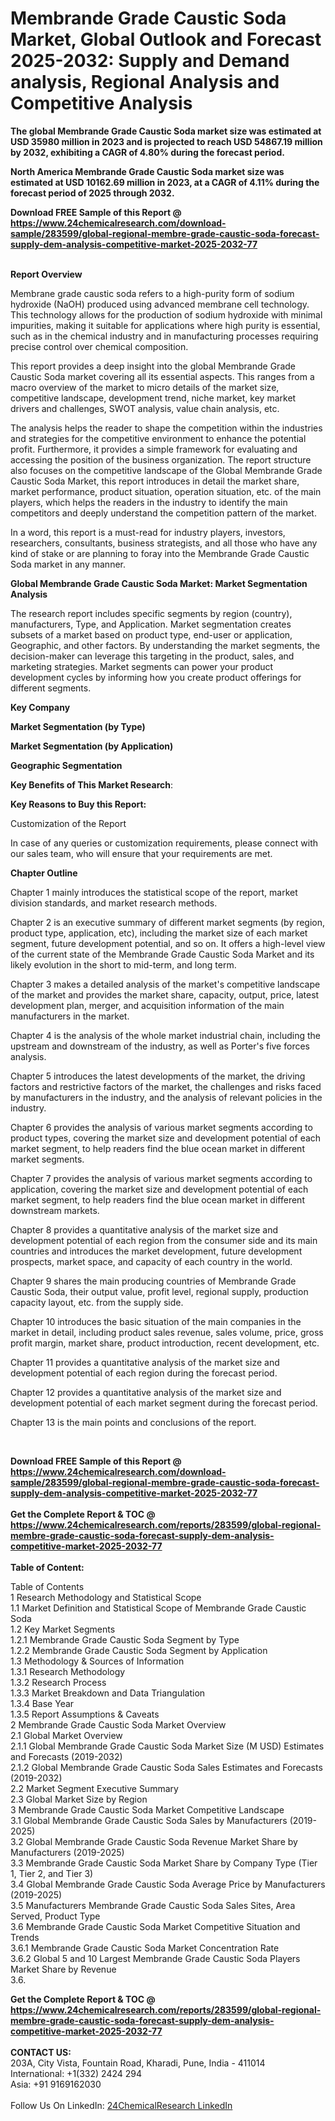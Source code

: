<h1>Membrande Grade Caustic Soda Market, Global Outlook and Forecast 2025-2032: Supply and Demand analysis, Regional Analysis and Competitive Analysis</h1><p><strong>The global Membrande Grade Caustic Soda market size was estimated at USD 35980 million in 2023 and is projected to reach USD 54867.19 million by 2032, exhibiting a CAGR of 4.80% during the forecast period.</strong></p><p>
</p><p><strong>North America Membrande Grade Caustic Soda market size was estimated at USD 10162.69 million in 2023, at a CAGR of 4.11% during the forecast period of 2025 through 2032.</strong></p><div><b>Download FREE Sample of this Report @ 
            <a href="https://www.24chemicalresearch.com/download-sample/283599/global-regional-membre-grade-caustic-soda-forecast-supply-dem-analysis-competitive-market-2025-2032-77">
            https://www.24chemicalresearch.com/download-sample/283599/global-regional-membre-grade-caustic-soda-forecast-supply-dem-analysis-competitive-market-2025-2032-77</a></b></div><br><p>
</p><p><strong>Report Overview</strong></p><p>
</p><p>Membrane grade caustic soda refers to a high-purity form of sodium hydroxide (NaOH) produced using advanced membrane cell technology. This technology allows for the production of sodium hydroxide with minimal impurities, making it suitable for applications where high purity is essential, such as in the chemical industry and in manufacturing processes requiring precise control over chemical composition.</p><p>
</p><p>This report provides a deep insight into the global Membrande Grade Caustic Soda market covering all its essential aspects. This ranges from a macro overview of the market to micro details of the market size, competitive landscape, development trend, niche market, key market drivers and challenges, SWOT analysis, value chain analysis, etc.</p><p>
</p><p>The analysis helps the reader to shape the competition within the industries and strategies for the competitive environment to enhance the potential profit. Furthermore, it provides a simple framework for evaluating and accessing the position of the business organization. The report structure also focuses on the competitive landscape of the Global Membrande Grade Caustic Soda Market, this report introduces in detail the market share, market performance, product situation, operation situation, etc. of the main players, which helps the readers in the industry to identify the main competitors and deeply understand the competition pattern of the market.</p><p>
In a word, this report is a must-read for industry players, investors, researchers, consultants, business strategists, and all those who have any kind of stake or are planning to foray into the Membrande Grade Caustic Soda market in any manner.</p><p>
</p><p><strong>Global Membrande Grade Caustic Soda Market: Market Segmentation Analysis</strong></p><p>
</p><p>The research report includes specific segments by region (country), manufacturers, Type, and Application. Market segmentation creates subsets of a market based on product type, end-user or application, Geographic, and other factors. By understanding the market segments, the decision-maker can leverage this targeting in the product, sales, and marketing strategies. Market segments can power your product development cycles by informing how you create product offerings for different segments.</p><p>
</p><p><strong>Key Company</strong></p><p>
</p><p>
</p><p><strong>Market Segmentation (by Type)</strong></p><p>
</p><p>
</p><p><strong>Market Segmentation (by Application)</strong></p><p>
</p><p>
</p><p><strong>Geographic Segmentation</strong></p><p>
</p><p>
</p><p><strong>Key Benefits of This Market Research</strong>:</p><p>
</p><p>
</p><p><strong>Key Reasons to Buy this Report:</strong></p><p>
</p><p>
</p><p>Customization of the Report</p><p>
In case of any queries or customization requirements, please connect with our sales team, who will ensure that your requirements are met.</p><p>
</p><p><strong>Chapter Outline</strong></p><p>
</p><p>Chapter 1 mainly introduces the statistical scope of the report, market division standards, and market research methods.</p><p>
Chapter 2 is an executive summary of different market segments (by region, product type, application, etc), including the market size of each market segment, future development potential, and so on. It offers a high-level view of the current state of the Membrande Grade Caustic Soda Market and its likely evolution in the short to mid-term, and long term.</p><p>
Chapter 3 makes a detailed analysis of the market's competitive landscape of the market and provides the market share, capacity, output, price, latest development plan, merger, and acquisition information of the main manufacturers in the market.</p><p>
Chapter 4 is the analysis of the whole market industrial chain, including the upstream and downstream of the industry, as well as Porter's five forces analysis.</p><p>
Chapter 5 introduces the latest developments of the market, the driving factors and restrictive factors of the market, the challenges and risks faced by manufacturers in the industry, and the analysis of relevant policies in the industry.</p><p>
Chapter 6 provides the analysis of various market segments according to product types, covering the market size and development potential of each market segment, to help readers find the blue ocean market in different market segments.</p><p>
Chapter 7 provides the analysis of various market segments according to application, covering the market size and development potential of each market segment, to help readers find the blue ocean market in different downstream markets.</p><p>
Chapter 8 provides a quantitative analysis of the market size and development potential of each region from the consumer side and its main countries and introduces the market development, future development prospects, market space, and capacity of each country in the world.</p><p>
Chapter 9 shares the main producing countries of Membrande Grade Caustic Soda, their output value, profit level, regional supply, production capacity layout, etc. from the supply side.</p><p>
Chapter 10 introduces the basic situation of the main companies in the market in detail, including product sales revenue, sales volume, price, gross profit margin, market share, product introduction, recent development, etc.</p><p>
Chapter 11 provides a quantitative analysis of the market size and development potential of each region during the forecast period.</p><p>
Chapter 12 provides a quantitative analysis of the market size and development potential of each market segment during the forecast period.</p><p>
Chapter 13 is the main points and conclusions of the report.</p><p>
 </p><div><b>Download FREE Sample of this Report @ 
            <a href="https://www.24chemicalresearch.com/download-sample/283599/global-regional-membre-grade-caustic-soda-forecast-supply-dem-analysis-competitive-market-2025-2032-77">
            https://www.24chemicalresearch.com/download-sample/283599/global-regional-membre-grade-caustic-soda-forecast-supply-dem-analysis-competitive-market-2025-2032-77</a></b></div><br><div><b>Get the Complete Report & TOC @ 
            <a href="https://www.24chemicalresearch.com/reports/283599/global-regional-membre-grade-caustic-soda-forecast-supply-dem-analysis-competitive-market-2025-2032-77">
            https://www.24chemicalresearch.com/reports/283599/global-regional-membre-grade-caustic-soda-forecast-supply-dem-analysis-competitive-market-2025-2032-77</a></b></div><br>
            <b>Table of Content:</b><p>Table of Contents<br />
1 Research Methodology and Statistical Scope<br />
1.1 Market Definition and Statistical Scope of Membrande Grade Caustic Soda<br />
1.2 Key Market Segments<br />
1.2.1 Membrande Grade Caustic Soda Segment by Type<br />
1.2.2 Membrande Grade Caustic Soda Segment by Application<br />
1.3 Methodology & Sources of Information<br />
1.3.1 Research Methodology<br />
1.3.2 Research Process<br />
1.3.3 Market Breakdown and Data Triangulation<br />
1.3.4 Base Year<br />
1.3.5 Report Assumptions & Caveats<br />
2 Membrande Grade Caustic Soda Market Overview<br />
2.1 Global Market Overview<br />
2.1.1 Global Membrande Grade Caustic Soda Market Size (M USD) Estimates and Forecasts (2019-2032)<br />
2.1.2 Global Membrande Grade Caustic Soda Sales Estimates and Forecasts (2019-2032)<br />
2.2 Market Segment Executive Summary<br />
2.3 Global Market Size by Region<br />
3 Membrande Grade Caustic Soda Market Competitive Landscape<br />
3.1 Global Membrande Grade Caustic Soda Sales by Manufacturers (2019-2025)<br />
3.2 Global Membrande Grade Caustic Soda Revenue Market Share by Manufacturers (2019-2025)<br />
3.3 Membrande Grade Caustic Soda Market Share by Company Type (Tier 1, Tier 2, and Tier 3)<br />
3.4 Global Membrande Grade Caustic Soda Average Price by Manufacturers (2019-2025)<br />
3.5 Manufacturers Membrande Grade Caustic Soda Sales Sites, Area Served, Product Type<br />
3.6 Membrande Grade Caustic Soda Market Competitive Situation and Trends<br />
3.6.1 Membrande Grade Caustic Soda Market Concentration Rate<br />
3.6.2 Global 5 and 10 Largest Membrande Grade Caustic Soda Players Market Share by Revenue<br />
3.6.</p><div><b>Get the Complete Report & TOC @ 
            <a href="https://www.24chemicalresearch.com/reports/283599/global-regional-membre-grade-caustic-soda-forecast-supply-dem-analysis-competitive-market-2025-2032-77">
            https://www.24chemicalresearch.com/reports/283599/global-regional-membre-grade-caustic-soda-forecast-supply-dem-analysis-competitive-market-2025-2032-77</a></b></div><br><b>CONTACT US:</b><br>
            203A, City Vista, Fountain Road, Kharadi, Pune, India - 411014<br>
            International: +1(332) 2424 294<br>
            Asia: +91 9169162030 <br><br>
            Follow Us On LinkedIn: <a href="https://www.linkedin.com/company/24chemicalresearch/">24ChemicalResearch LinkedIn</a>